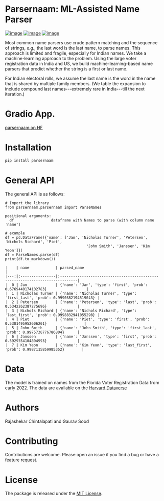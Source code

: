 # Parsernaam: ML-Assisted Name Parser

[![image](https://github.com/appeler/parsernaam/workflows/test/badge.svg)](https://github.com/appeler/parsernaam/actions?query=workflow%3Atest)
[![image](https://img.shields.io/pypi/v/parsernaam.svg)](https://pypi.python.org/pypi/parsernaam)
[![image](https://static.pepy.tech/badge/parsernaam)](https://pepy.tech/project/parsernaam)

Most common name parsers use crude pattern matching and the sequence of
strings, e.g., the last word is the last name, to parse names. This
approach is limited and fragile, especially for Indian names. We take a
machine-learning approach to the problem. Using the large voter
registration data in India and US, we build machine-learning-based name
parsers that predict whether the string is a first or last name.

For Indian electoral rolls, we assume the last name is the word in the
name that is shared by multiple family members. (We table the expansion
to include compound last names\-\--extremely rare in India\-\--till the
next iteration.)

# Gradio App.

[parsernaam on HF](https://huggingface.co/spaces/sixtyfold/parsernaam)

# Installation

``` bash
pip install parsernaam
```

# General API

The general API is as follows:

    # Import the library
    from parsernaam.parsernaam import ParseNames

    positional arguments:
      df                 dataframe with Names to parse (with column name 'name')

    # example
    df = pd.DataFrame({'name': ['Jan', 'Nicholas Turner', 'Petersen', 'Nichols Richard', 'Piet',
                                         'John Smith', 'Janssen', 'Kim Yeon']})
    df = ParseNames.parse(df)
    print(df.to_markdown())

    |    | name            | parsed_name                                                                   |
    |---:|:----------------|:------------------------------------------------------------------------------|
    |  0 | Jan             | {'name': 'Jan', 'type': 'first', 'prob': 0.6769440174102783}                  |
    |  1 | Nicholas Turner | {'name': 'Nicholas Turner', 'type': 'first_last', 'prob': 0.9990382194519043} |
    |  2 | Petersen        | {'name': 'Petersen', 'type': 'last', 'prob': 0.5342262387275696}              |
    |  3 | Nichols Richard | {'name': 'Nichols Richard', 'type': 'last_first', 'prob': 0.9998832941055298} |
    |  4 | Piet            | {'name': 'Piet', 'type': 'first', 'prob': 0.5381495952606201}                 |
    |  5 | John Smith      | {'name': 'John Smith', 'type': 'first_last', 'prob': 0.9975730776786804}      |
    |  6 | Janssen         | {'name': 'Janssen', 'type': 'first', 'prob': 0.5929554104804993}              |
    |  7 | Kim Yeon        | {'name': 'Kim Yeon', 'type': 'last_first', 'prob': 0.9987115859985352}        |

# Data

The model is trained on names from the Florida Voter Registration Data
from early 2022. The data are available on the [Harvard
Dataverse](http://dx.doi.org/10.7910/DVN/UBIG3F)

# Authors

Rajashekar Chintalapati and Gaurav Sood

# Contributing

Contributions are welcome. Please open an issue if you find a bug or
have a feature request.

# License

The package is released under the [MIT
License](https://opensource.org/licenses/MIT).
